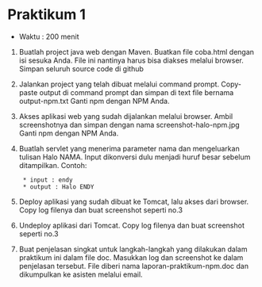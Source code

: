 # Praktikum 1 #

* Waktu : 200 menit

1. Buatlah project java web dengan Maven. Buatkan file coba.html dengan isi sesuka Anda. File ini nantinya harus bisa diakses melalui browser. Simpan seluruh source code di github

2. Jalankan project yang telah dibuat melalui command prompt. 
Copy-paste output di command prompt dan simpan di text file bernama output-npm.txt
Ganti npm dengan NPM Anda.

3. Akses aplikasi web yang sudah dijalankan melalui browser. Ambil screenshotnya dan simpan dengan nama screenshot-halo-npm.jpg
Ganti npm dengan NPM Anda.

4. Buatlah servlet yang menerima parameter nama dan mengeluarkan tulisan Halo NAMA. Input dikonversi dulu menjadi huruf besar sebelum ditampilkan. Contoh:

        * input : endy
        * output : Halo ENDY

5. Deploy aplikasi yang sudah dibuat ke Tomcat, lalu akses dari browser. Copy log filenya dan buat screenshot seperti no.3

6. Undeploy aplikasi dari Tomcat. Copy log filenya dan buat screenshot seperti no.3

7. Buat penjelasan singkat untuk langkah-langkah yang dilakukan dalam praktikum ini dalam file doc. 
Masukkan log dan screenshot ke dalam penjelasan tersebut.
File diberi nama laporan-praktikum-npm.doc dan dikumpulkan ke asisten melalui email.
